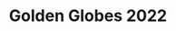 ---
title: "Golden Globes 2022"
layout: show
show: goldenglobes
year: '2022'
showname: Golden Globes
---